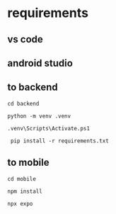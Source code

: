 # requirements
## vs code
## android studio

## to backend
```
cd backend
```

````
python -m venv .venv
````

```
.venv\Scripts\Activate.ps1
```
```
 pip install -r requirements.txt
```
## to mobile

```
cd mobile
```

```
npm install
```

```
npx expo
```
